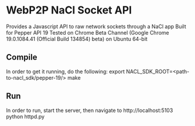WebP2P NaCl Socket API
======================

Provides a Javascript API to raw network sockets through a NaCl app
Built for Pepper API 19
Tested on Chrome Beta Channel (Google Chrome 19.0.1084.41 (Official Build 134854) beta)
  on Ubuntu 64-bit

Compile
-------
In order to get it running, do the following:
  export NACL_SDK_ROOT=<path-to-nacl_sdk/pepper-19/>
  make

Run
---
In order to run, start the server, then navigate to http://localhost:5103
  python httpd.py
